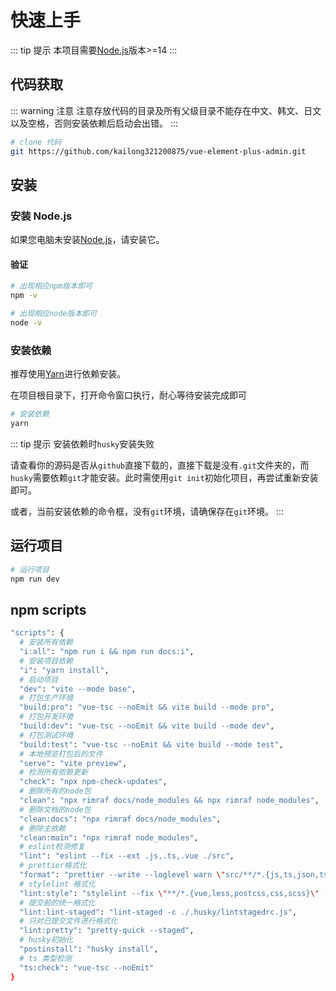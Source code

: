 # 快速上手

::: tip 提示
本项目需要[Node.js](https://nodejs.org/en/)版本>=14
:::

## 代码获取

::: warning 注意
注意存放代码的目录及所有父级目录不能存在中文、韩文、日文以及空格，否则安装依赖后启动会出错。
:::

```sh
# clone 代码
git https://github.com/kailong321200875/vue-element-plus-admin.git
```

## 安装

### 安装 Node.js

如果您电脑未安装[Node.js](https://nodejs.org/en/)，请安装它。

#### 验证

```sh
# 出现相应npm版本即可
npm -v

# 出现相应node版本即可
node -v
```

### 安装依赖

推荐使用[Yarn](https://github.com/yarnpkg/yarn)进行依赖安装。

在项目根目录下，打开命令窗口执行，耐心等待安装完成即可

```sh
# 安装依赖
yarn
```

::: tip 提示
安装依赖时`husky`安装失败

请查看你的源码是否从`github`直接下载的，直接下载是没有`.git`文件夹的，而`husky`需要依赖`git`才能安装。此时需使用`git init`初始化项目，再尝试重新安装即可。

或者，当前安装依赖的命令框，没有`git`环境，请确保存在`git`环境。
:::

## 运行项目

```sh
# 运行项目
npm run dev
```

## npm scripts

```sh
"scripts": {
  # 安装所有依赖
  "i:all": "npm run i && npm run docs:i",
  # 安装项目依赖
  "i": "yarn install",
  # 启动项目
  "dev": "vite --mode base",
  # 打包生产环境
  "build:pro": "vue-tsc --noEmit && vite build --mode pro",
  # 打包开发环境
  "build:dev": "vue-tsc --noEmit && vite build --mode dev",
  # 打包测试环境
  "build:test": "vue-tsc --noEmit && vite build --mode test",
  # 本地预览打包后的文件
  "serve": "vite preview",
  # 检测所有依赖更新
  "check": "npx npm-check-updates",
  # 删除所有的node包
  "clean": "npx rimraf docs/node_modules && npx rimraf node_modules",
  # 删除文档的node包
  "clean:docs": "npx rimraf docs/node_modules",
  # 删除主依赖
  "clean:main": "npx rimraf node_modules",
  # eslint检测修复
  "lint": "eslint --fix --ext .js,.ts,.vue ./src",
  # prettier格式化
  "format": "prettier --write --loglevel warn \"src/**/*.{js,ts,json,tsx,css,less,vue,html,md}\"",
  # stylelint 格式化
  "lint:style": "stylelint --fix \"**/*.{vue,less,postcss,css,scss}\" --cache --cache-location node_modules/.cache/stylelint/",
  # 提交前的统一格式化
  "lint:lint-staged": "lint-staged -c ./.husky/lintstagedrc.js",
  # 只对已提交文件进行格式化
  "lint:pretty": "pretty-quick --staged",
  # husky初始化
  "postinstall": "husky install",
  # ts 类型检测
  "ts:check": "vue-tsc --noEmit"
}
```
